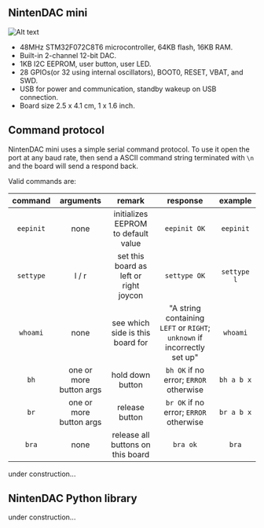 ## NintenDAC mini

![Alt text](http://i.imgur.com/f3qcFR7.jpg)

* 48MHz STM32F072C8T6 microcontroller, 64KB flash, 16KB RAM.
* Built-in 2-channel 12-bit DAC.
* 1KB I2C EEPROM, user button, user LED.
* 28 GPIOs(or 32 using internal oscillators), BOOT0, RESET, VBAT, and SWD.
* USB for power and communication, standby wakeup on USB connection.
* Board size 2.5 x 4.1 cm, 1 x 1.6 inch.

## Command protocol

NintenDAC mini uses a simple serial command protocol. To use it open the port at any baud rate, then send a ASCII command string terminated with `\n` and the board will send a respond back.

Valid commands are:

**command**|**arguments**|**remark**|**response**|**example**
:-----:|:-----:|:-----:|:-----:|:-----:
`eepinit`|none|initializes EEPROM to default value|`eepinit OK`|`eepinit`
`settype`|l / r|set this board as left or right joycon|`settype OK`|`settype l`
`whoami`|none|see which side is this board for|"A string containing `LEFT` or `RIGHT`; `unknown` if incorrectly set up"|`whoami`
`bh`|one or more button args|hold down button|`bh OK` if no error; `ERROR`  otherwise|`bh a b x`
`br`|one or more button args|release button|`br OK` if no error; `ERROR` otherwise|`br a b x`
`bra`|none|release all buttons on this board|`bra ok`|`bra`

under construction...

## NintenDAC Python library

under construction...
